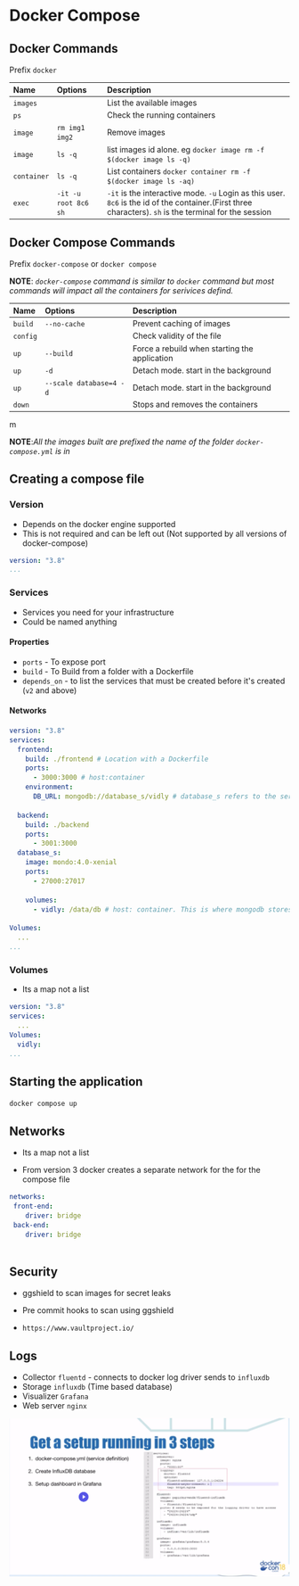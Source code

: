 # Docker Compose


## Docker  Commands
Prefix `docker ` 

|Name|Options|Description|
|:-|:-|:-|
|`images`||List the available images|
|`ps`||Check the running containers|
|`image`|`rm img1 img2`|Remove images|
|`image`|`ls -q`|list images id alone. eg `docker image rm -f $(docker image ls -q)`|
|`container`|`ls -q`|List containers `docker container rm -f $(docker image ls -aq)`|
|`exec`|`-it -u root 8c6 sh`|`-it` is the interactive mode. `-u` Login as this user. `8c6` is the id of the container.(First three characters). `sh` is the terminal for the session|

## Docker Compose  Commands

Prefix `docker-compose` or `docker compose` 

**NOTE**: *`docker-compose` command is similar to `docker` command but most commands will impact all the containers for serivices defind.*

|Name|Options|Description|
|:-|:-|:-| 
|`build`|`--no-cache`|Prevent caching of images|
|`config`||Check validity of the file|
|`up`|`--build`|Force a rebuild when starting the application|
|`up`|`-d`|Detach mode. start in the background |
|`up`|`--scale database=4 -d`|Detach mode. start in the background |
|`down`||Stops and removes the containers|
m 


**NOTE**:*All the images built are prefixed the name of the folder `docker-compose.yml` is in*

## Creating a compose file

### Version
- Depends on the docker engine supported
- This is not required and can be left out (Not supported by all versions of docker-compose)
 

```yml
version: "3.8"
...
```

### Services
- Services you need for your infrastructure
- Could be named anything

#### Properties
- `ports` - To expose port
- `build` - To Build from a folder with a Dockerfile
- `depends_on` - to list the services that must be created before it's created (`v2` and above)

#### Networks




```yml
version: "3.8"
services:
  frontend:
    build: ./frontend # Location with a Dockerfile
    ports:
      - 3000:3000 # host:container
    environment:
      DB_URL: mongodb://database_s/vidly # database_s refers to the service. Docker networking maps the database_s to the ip of that service

  backend:
    build: ./backend
    ports:
      - 3001:3000
  database_s:
    image: mondo:4.0-xenial
    ports:
      - 27000:27017
    
    volumes:
      - vidly: /data/db # host: container. This is where mongodb stores is files at

Volumes:
  ...
...
```

### Volumes

- Its a map not a list
```yml
version: "3.8"
services:
  ...
Volumes:
  vidly: 
...
```


## Starting the application

`docker compose up `


## Networks
- Its a map not a list

- From version 3 docker creates a separate network for the for the compose file
 
 ```yml
 networks:
  front-end:
     driver: bridge
  back-end:
     driver: bridge
     
 ```



## Security
-  ggshield to scan images for secret leaks


- Pre commit hooks to scan using ggshield
- `https://www.vaultproject.io/`



## Logs 

- Collector `fluentd` - connects to docker log driver sends to `influxdb`
- Storage `influxdb` (Time based database)
- Visualizer `Grafana`
- Web server `nginx`

![Image](images/log_example.png)
